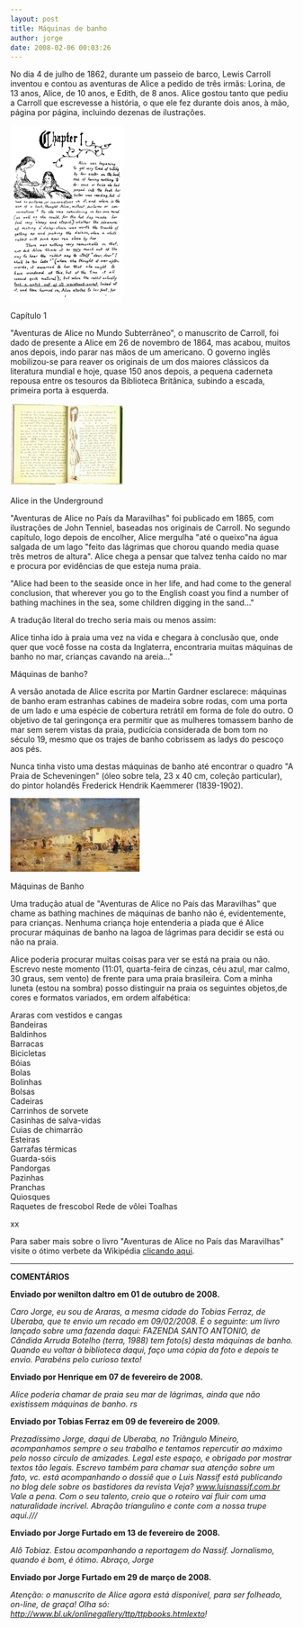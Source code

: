 ```yaml
---
layout: post
title: Máquinas de banho
author: jorge
date: 2008-02-06 00:03:26
---
```

No dia 4 de julho de 1862, durante um passeio de barco, Lewis Carroll inventou e contou as aventuras de Alice a pedido de três irmãs: Lorina, de 13 anos, Alice, de 10 anos, e Edith, de 8 anos. Alice gostou tanto que pediu a Carroll que escrevesse a história, o que ele fez durante dois anos, à mão, página por página, incluindo dezenas de ilustrações. 

![](/uploads/maquinas1.jpg)

Capítulo 1

"Aventuras de Alice no Mundo Subterrâneo", o manuscrito de Carroll, foi dado de presente a Alice em 26 de novembro de 1864, mas acabou, muitos anos depois, indo parar nas mãos de um americano. O governo inglês mobilizou-se para reaver os originais de um dos maiores clássicos da literatura mundial e hoje, quase 150 anos depois, a pequena caderneta repousa entre os tesouros da Biblioteca Britânica, subindo a escada, primeira porta à esquerda. 

![](/uploads/maquinas2.jpg)

Alice in the Underground

"Aventuras de Alice no País da Maravilhas" foi publicado em 1865, com ilustrações de John Tenniel, baseadas nos originais de Carroll. No segundo capítulo, logo depois de encolher, Alice mergulha "até o queixo"na água salgada de um lago "feito das lágrimas que chorou quando media quase três metros de altura". Alice chega a pensar que talvez tenha caído no mar e procura por evidências de que esteja numa praia.

"Alice had been to the seaside once in her life, and had come to the general conclusion, that wherever you go to the English coast you find a number of bathing machines in the sea, some children digging in the sand..."

A tradução literal do trecho seria mais ou menos assim:

Alice tinha ido à praia uma vez na vida e chegara à conclusão que, onde quer que você fosse na costa da Inglaterra, encontraria muitas máquinas de banho no mar, crianças cavando na areia..."

Máquinas de banho?

A versão anotada de Alice escrita por Martin Gardner esclarece: máquinas de banho eram estranhas cabines de madeira sobre rodas, com uma porta de um lado e uma espécie de cobertura retrátil em forma de fole do outro. O objetivo de tal geringonça era permitir que as mulheres tomassem banho de mar sem serem vistas da praia, pudicícia considerada de bom tom no século 19, mesmo que os trajes de banho cobrissem as ladys do pescoço aos pés.

Nunca tinha visto uma destas máquinas de banho até encontrar o quadro "A Praia de Scheveningen" (óleo sobre tela, 23 x 40 cm, coleção particular), do pintor holandês Frederick Hendrik Kaemmerer (1839-1902). 

![](/uploads/maquinas3.jpg)

Máquinas de Banho

Uma tradução atual de "Aventuras de Alice no País das Maravilhas" que chame as bathing machines de máquinas de banho não é, evidentemente, para crianças. Nenhuma criança hoje entenderia a piada que é Alice procurar máquinas de banho na lagoa de lágrimas para decidir se está ou não na praia.

Alice poderia procurar muitas coisas para ver se está na praia ou não. Escrevo neste momento (11:01, quarta-feira de cinzas, céu azul, mar calmo, 30 graus, sem vento) de frente para uma praia brasileira. Com a minha luneta (estou na sombra) posso distinguir na praia os seguintes objetos,de cores e formatos variados, em ordem alfabética:

Araras com vestidos e cangas\
Bandeiras\
Baldinhos\
Barracas\
Bicicletas\
Bóias\
Bolas\
Bolinhas\
Bolsas\
Cadeiras\
Carrinhos de sorvete\
Casinhas de salva-vidas\
Cuias de chimarrão\
Esteiras\
Garrafas térmicas\
Guarda-sóis\
Pandorgas\
Pazinhas\
Pranchas\
Quiosques\
Raquetes de frescobol
Rede de vôlei
Toalhas

xx

Para saber mais sobre o livro "Aventuras de Alice no País das Maravilhas" visite o ótimo verbete da Wikipédia [clicando aqui](https://en.wikipedia.org/wiki/Alice%27s_Adventures_in_Wonderland).

- - -

**C﻿OMENTÁRIOS**

**Enviado por wenilton daltro em 01 de outubro de 2008.**

*Caro Jorge, eu sou de Araras, a mesma cidade do Tobias Ferraz, de Uberaba, que te envio um recado em 09/02/2008. É o seguinte: um livro lançado sobre uma fazenda daqui: FAZENDA SANTO ANTONIO, de Cândida Arruda Botelho (terra, 1988) tem foto(s) desta máquinas de banho. Quando eu voltar à biblioteca daqui, faço uma cópia da foto e depois te envio. Parabéns pelo curioso texto!*

**Enviado por Henrique em 07 de fevereiro de 2008.**

*Alice poderia chamar de praia seu mar de lágrimas, ainda que não existissem máquinas de banho. rs*

**Enviado por Tobias Ferraz em 09 de fevereiro de 2009.**

*Prezadíssimo Jorge, daqui de Uberaba, no Triângulo Mineiro, acompanhamos sempre o seu trabalho e tentamos repercutir ao máximo pelo nosso círculo de amizades. Legal este espaço, e obrigado por mostrar textos tão legais. Escrevo também para chamar sua atenção sobre um fato, vc. está acompanhando o dossiê que o Luis Nassif está publicando no blog dele sobre os bastidores da revista Veja? www.luisnassif.com.br Vale a pena. Com o seu talento, creio que o roteiro vai fluir com uma naturalidade incrível. Abração triangulino e conte com a nossa trupe aqui.///*

**Enviado por Jorge Furtado em 13 de fevereiro de 2008.**

*Alô Tobiaz. Estou acompanhando a reportagem do Nassif. Jornalismo, quando é bom, é ótimo. Abraço, Jorge*

**Enviado por Jorge Furtado em 29 de março de 2008.**

*Atenção: o manuscrito de Alice agora está disponível, para ser folheado, on-line, de graça! Olha só: http://www.bl.uk/onlinegallery/ttp/ttpbooks.htmlexto!*